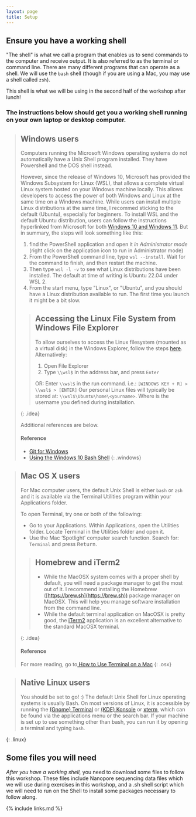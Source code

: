 ```yaml
---
layout: page
title: Setup
---
```


## Ensure you have a working shell

"The shell" is what we call a program that enables us to send commands to the computer and receive output. It is also referred to as the terminal or command line. There are many different programs that can operate as a shell. We will use the `bash` shell (though if you are using a Mac, you may use a shell called `zsh`). 

This shell is what we will be using in the second half of the workshop after lunch!

### The instructions below should get you a working shell running on your own laptop or desktop computer.

> ## Windows users
> Computers running the Microsoft Windows operating systems  do not automatically have a Unix Shell program installed. They have Powershell and the DOS shell instead. 
> 
> However, since the release of Windows 10, Microsoft has provided the Windows Subsystem for Linux (WSL), that allows a complete virtual Linux system hosted on your Windows machine locally. This allows developers to access the power of both Windows and Linux at the same time on a Windows machine. 
> While users can install multiple Linux distributions at the same time, I recommed sticking to the default (Ubuntu), especially for beginners.
> To install WSL and the default Ubuntu distribution, users can follow the instructions hyperlinked from Microsoft for both [Windows 10 and Windows 11]. But in summary, the steps will look something like this:
> 
> 1. find the PowerShell application and open it _in Administrator mode_ (right click on the application icon to run in Administrator mode)
> 2. From the PowerShell command line, type `wsl --install`. Wait for the command to finish, and then restart the machine.
> 3. Then type `wsl -l -v` to see what Linux distributions have been installed. The default at time of writing is Ubuntu 22.04 under WSL 2.
> 4. From the start menu, type "Linux", or "Ubuntu", and you should have a Linux distribution available to run. The first time you launch it might be a bit slow.
>
> > ## Accessing the Linux File System from Windows File Explorer
> >To allow ourselves to access the Linux filesystem (mounted as a virtual disk) in the Windows Explorer, follow the steps [here].
> > Alternatively:
> > 1. Open File Explorer
> > 2. Type `\\wsl$` in the address bar, and press `Enter`
> >
> > OR: Enter `\\wsl$` in the run command. i.e.: `[WINDOWS KEY + R] > \\wsl$ > [ENTER]`
> >Our personal Linux files will typically be stored at: `\\wsl$\Ubuntu\home\<yourname>`. Where <yourname> is the username you defined during installation.
> >
> {: .idea}
> 
> Additional references are below.
> #### Reference
> * [Git for Windows](https://git-for-windows.github.io/)
> * [Using the Windows 10 Bash Shell](https://www.howtogeek.com/265900/everything-you-can-do-with-windows-10s-new-bash-shell/)
{: .windows}

> ## Mac OS X users
> For Mac computer users, the default Unix Shell is either `bash`  or  `zsh` and it is available via the Terminal Utilities program within your Applications folder.
>
> To open Terminal, try one or both of the following:
> * Go to your Applications. Within Applications, open the Utilities folder. Locate Terminal in the Utilities folder and open it.
> * Use the Mac ‘Spotlight’ computer search function. Search for: `Terminal` and press <kbd>Return</kbd>.
>
>  
> > ## Homebrew and iTerm2
> > 
> > - While the MacOSX system comes with a proper shell by default, you will need a package manager to get the most out of it. I recommend installing the Homebrew ([https://brew.sh](https://brew.sh)) package manager on MacOSX. This will help you manage software installation from the command line.
> > - While the default terminal application on MacOSX is pretty good, the [iTerm2](https://www.iterm2.com/) application is an excellent alternative to the standard MacOSX terminal.
> > 
> {: .idea}
> #### Reference 
> For more reading, go to[ How to Use Terminal on a Mac](http://www.macworld.co.uk/feature/mac-software/how-use-terminal-on-mac-3608274/)
{: .osx}

> ## Native Linux users
> You should be set to go! :) 
> The default Unix Shell for Linux operating systems is usually Bash.
> On most versions of Linux, it is accessible by running the [(Gnome) Terminal](https://help.gnome.org/users/gnome-terminal/stable/)
> or [(KDE) Konsole](https://konsole.kde.org/)
> or [xterm](https://en.wikipedia.org/wiki/Xterm),
> which can be found via the applications menu or the search bar.
> If your machine is set up to use something other than bash, you can run it by opening a terminal and typing `bash`.
>
{: .linux}


## Some files you will need

*After you have a working shell,* you need to download some files to follow this workshop. These files include Nanopore sequencing data files which we will use during exercises in this workshop, and a .sh shell script which we will need to run on the Shell to install some packages necessary to follow along.


{% include links.md %}

[Windows 10 and Windows 11]: https://learn.microsoft.com/en-us/windows/wsl/install
[here]: https://devblogs.microsoft.com/commandline/access-linux-filesystems-in-windows-and-wsl-2/
